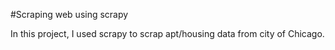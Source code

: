 #Scraping web using scrapy

In this project, I used scrapy to scrap apt/housing data from city of Chicago.

